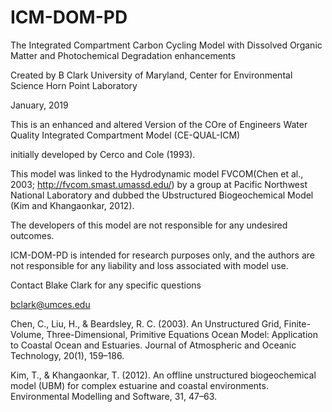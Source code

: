 # ICM-DOM-PD
The Integrated Compartment Carbon Cycling Model with Dissolved Organic Matter and Photochemical Degradation enhancements

Created by B Clark
University of Maryland, Center for Environmental Science
Horn Point Laboratory

January, 2019

This is an enhanced and altered Version of the COre of Engineers Water Quality Integrated Compartment Model (CE-QUAL-ICM)

initially developed by Cerco and Cole (1993).

This model was linked to the Hydrodynamic model FVCOM(Chen et al., 2003; http://fvcom.smast.umassd.edu/) by a group at Pacific Northwest National Laboratory and dubbed the Ubstructured Biogeochemical Model (Kim and Khangaonkar, 2012).

The developers of this model are not responsible for any undesired outcomes.

ICM-DOM-PD is intended for research purposes only, and the authors are not responsible for any liability and loss associated with model use.
 
Contact Blake Clark for any specific questions

bclark@umces.edu

Chen, C., Liu, H., & Beardsley, R. C. (2003). An Unstructured Grid, Finite-Volume, Three-Dimensional, Primitive Equations Ocean Model: Application to Coastal Ocean and Estuaries. Journal of Atmospheric and Oceanic Technology, 20(1), 159–186.

Kim, T., & Khangaonkar, T. (2012). An offline unstructured biogeochemical model (UBM) for complex estuarine and coastal environments. Environmental Modelling and Software, 31, 47–63.



